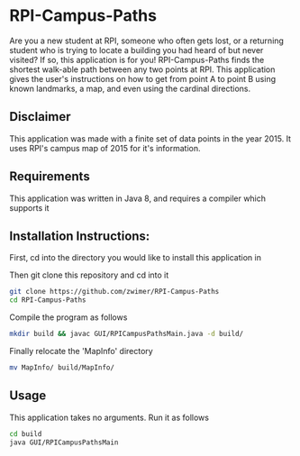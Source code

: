 # RPI-Campus-Paths

Are you a new student at RPI, someone who often gets lost, or a returning student who is trying to locate a building you had heard of but never visited? If so, this application is for you! RPI-Campus-Paths finds the shortest walk-able path between any two points at RPI. This application gives the user's instructions on how to get from point A to point B using known landmarks, a map, and even using the cardinal directions.

## Disclaimer

This application was made with a finite set of data points in the year 2015. It uses RPI's campus map of 2015 for it's information.

## Requirements

This application was written in Java 8, and requires a compiler which supports it

## Installation Instructions:

First, cd into the directory you would like to install this application in

Then git clone this repository and cd into it
```bash
git clone https://github.com/zwimer/RPI-Campus-Paths
cd RPI-Campus-Paths
```

Compile the program as follows
```bash
mkdir build && javac GUI/RPICampusPathsMain.java -d build/ 
```

Finally relocate the 'MapInfo' directory
```bash
mv MapInfo/ build/MapInfo/
```

## Usage
This application takes no arguments. Run it as follows
```bash
cd build
java GUI/RPICampusPathsMain
```
